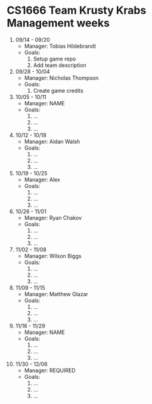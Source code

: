 # CS1666 Team Krusty Krabs Management weeks

1. 09/14 - 09/20
	* Manager: Tobias Hildebrandt
	* Goals:
		1. Setup game repo
		2. Add team description
2. 09/28 - 10/04
	* Manager: Nicholas Thompson
	* Goals:
		1. Create game credits
2. 10/05 - 10/11
	* Manager: NAME
	* Goals:
		1. ...
		1. ...
		1. ...
2. 10/12 - 10/18
	* Manager: Aidan Walsh
	* Goals:
		1. ...
		1. ...
		1. ...
2. 10/19 - 10/25
	* Manager: Alex
	* Goals:
		1. ...
		1. ...
		1. ...
2. 10/26 - 11/01
	* Manager: Ryan Chakov
	* Goals:
		1. ...
		1. ...
		1. ...
2. 11/02 - 11/08
	* Manager: Wilson Biggs
	* Goals:
		1. ...
		1. ...
		1. ...
2. 11/09 - 11/15
	* Manager: Matthew Glazar
	* Goals:
		1. ...
		1. ...
		1. ...
2. 11/16 - 11/29
	* Manager: NAME
	* Goals:
		1. ...
		1. ...
		1. ...
2. 11/30 - 12/06
	* Manager: REQUIRED
	* Goals:
		1. ...
		1. ...
		1. ...
